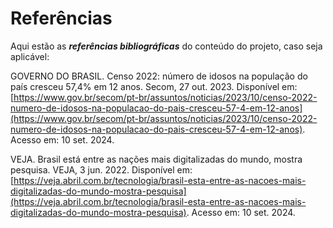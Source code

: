 # Referências

Aqui estão as _**referências bibliográficas**_ do conteúdo do projeto, caso seja aplicável:

GOVERNO DO BRASIL. Censo 2022: número de idosos na população do país cresceu 57,4% em 12 anos. Secom, 27 out. 2023. Disponível em: [https://www.gov.br/secom/pt-br/assuntos/noticias/2023/10/censo-2022-numero-de-idosos-na-populacao-do-pais-cresceu-57-4-em-12-anos](https://www.gov.br/secom/pt-br/assuntos/noticias/2023/10/censo-2022-numero-de-idosos-na-populacao-do-pais-cresceu-57-4-em-12-anos). Acesso em: 10 set. 2024.

VEJA. Brasil está entre as nações mais digitalizadas do mundo, mostra pesquisa. VEJA, 3 jun. 2022. Disponível em: [https://veja.abril.com.br/tecnologia/brasil-esta-entre-as-nacoes-mais-digitalizadas-do-mundo-mostra-pesquisa](https://veja.abril.com.br/tecnologia/brasil-esta-entre-as-nacoes-mais-digitalizadas-do-mundo-mostra-pesquisa). Acesso em: 10 set. 2024.
